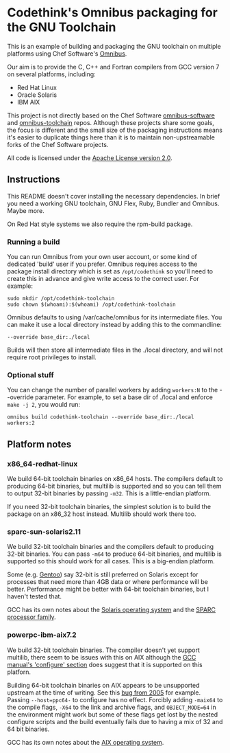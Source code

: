 # Codethink's Omnibus packaging for the GNU Toolchain

This is an example of building and packaging the GNU toolchain on multiple
platforms using Chef Software's [Omnibus](https://github.com/chef/omnibus/).

Our aim is to provide the C, C++ and Fortran compilers from GCC version 7 on
several platforms, including:

  * Red Hat Linux
  * Oracle Solaris
  * IBM AIX

This project is not directly based on the Chef Software
[omnibus-software](https://github.com/chef/omnibus-software)
and [omnibus-toolchain](https://github.com/chef/omnibus-toolchain)
repos. Although these projects share some goals, the focus is different
and the small size of the packaging instructions means it's easier to
duplicate things here than it is to maintain non-upstreamable forks of
the Chef Software projects.

All code is licensed under the
[Apache License version 2.0](https://www.apache.org/licenses/LICENSE-2.0).

## Instructions

This README doesn't cover installing the necessary dependencies. In brief
you need a working GNU toolchain, GNU Flex, Ruby, Bundler and Omnibus. Maybe
more.

On Red Hat style systems we also require the rpm-build package.

### Running a build

You can run Omnibus from your own user account, or some kind of dedicated
'build' user if you prefer. Omnibus requires access to the package install
directory which is set as `/opt/codethink` so you'll need to create this
in advance and give write access to the correct user. For example:

    sudo mkdir /opt/codethink-toolchain
    sudo chown $(whoami):$(whoami) /opt/codethink-toolchain

Omnibus defaults to using /var/cache/omnibus for its intermediate files. You
can make it use a local directory instead by adding this to the commandline:

    --override base_dir:./local

Builds will then store all intermediate files in the ./local directory, and
will not require root privileges to install.

### Optional stuff

You can change the number of parallel workers by adding `workers:N` to the
--override parameter. For example, to set a base dir of ./local and enforce
`make -j 2`, you would run:

    omnibus build codethink-toolchain --override base_dir:./local workers:2

## Platform notes

### x86_64-redhat-linux

We build 64-bit toolchain binaries on x86_64 hosts. The compilers default to
producing 64-bit binaries, but multilib is supported and so you can tell them
to output 32-bit binaries by passing `-m32`. This is a little-endian platform.

If you need 32-bit toolchain binaries, the simplest solution is to build the
package on an x86_32 host instead. Multilib should work there too.

### sparc-sun-solaris2.11

We build 32-bit toolchain binaries and the compilers default to producing
32-bit binaries. You can pass `-m64` to produce 64-bit binaries, and multilib
is supported so this should work for all cases. This is a big-endian platform.

Some (e.g. [Gentoo](https://wiki.gentoo.org/wiki/Sparc/Multilib)) say 32-bit is
still preferred on Solaris except for processes that need more than 4GB data or
where performance will be better. Performance might be better with 64-bit
toolchain binaries, but I haven't tested that.

GCC has its own notes about the
[Solaris operating system](https://gcc.gnu.org/install/specific.html#x-x-solaris2)
and the [SPARC processor family](https://gcc.gnu.org/install/specific.html#sparc-x-x).

### powerpc-ibm-aix7.2

We build 32-bit toolchain binaries. The compiler doesn't yet support multilib,
there seem to be issues with this on AIX although the [GCC manual's 'configure'
section](https://gcc.gnu.org/install/configure.html) does suggest that it is
supported on this platforn.

Building 64-bit toolchain binaries on AIX appears to be unsupported upstream
at the time of writing.  See this [bug from
2005](https://gcc.gnu.org/bugzilla/show_bug.cgi?id=25119) for example. Passing
`--host=ppc64-` to configure has no effect. Forcibly adding `-maix64` to the
compile flags, `-X64` to the link and archive flags, and `OBJECT_MODE=64` in
the environment might work but some of these flags get lost by the nested
configure scripts and the build eventually fails due to having a mix of 32
and 64 bit binaries.

GCC has its own notes about the [AIX operating
system](https://gcc.gnu.org/install/specific.html#x-ibm-aix).
